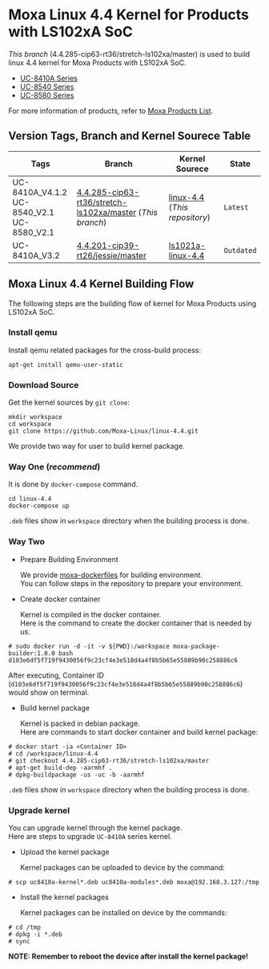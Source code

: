 # Moxa Linux 4.4 Kernel for Products with LS102xA SoC

*This branch* (4.4.285-cip63-rt36/stretch-ls102xa/master) is used to build linux 4.4 kernel for Moxa Products with LS102xA SoC.
* [UC-8410A Series](https://github.com/Moxa-Linux/ProductList#uc-8410a-series)
* [UC-8540 Series](https://github.com/Moxa-Linux/ProductList#uc-8540-series)
* [UC-8580 Series](https://github.com/Moxa-Linux/ProductList#uc-8580-series)

For more information of products, refer to [Moxa Products List](https://github.com/Moxa-Linux/ProductList).

## Version Tags, Branch and Kernel Sourece Table

| Tags | Branch | Kernel Sourece | State |
| ---- | ------ | -------------- | ----- |
| UC-8410A_V4.1.2<br>UC-8540_V2.1<br>UC-8580_V2.1 | [4.4.285-cip63-rt36/stretch-ls102xa/master](https://github.com/Moxa-Linux/linux-4.4/tree/4.4.285-cip63-rt36/stretch-ls102xa/master) (*This branch*) | [linux-4.4](https://github.com/Moxa-Linux/linux-4.4/) (*This repository*) | `Latest` |
| UC-8410A_V3.2   | [4.4.201-cip39-rt26/jessie/master](https://github.com/Moxa-Linux/ls1021a-linux-4.4/tree/4.4.201-cip39-rt26/jessie/master) | [ls1021a-linux-4.4](https://github.com/Moxa-Linux/ls1021a-linux-4.4) | `Outdated` |

## Moxa Linux 4.4 Kernel Building Flow

The following steps are the building flow of kernel for Moxa Products using LS102xA SoC.

### Install qemu

Install qemu related packages for the cross-build process:

```
apt-get install qemu-user-static
```

### Download Source

Get the kernel sources by `git clone`:

```
mkdir workspace
cd workspace
git clone https://github.com/Moxa-Linux/linux-4.4.git
```

We provide two way for user to build kernel package.

### Way One (*recommend*)

It is done by `docker-compose` command.

```
cd linux-4.4
docker-compose up
```

`.deb` files show in `workspace` directory when the building process is done.

### Way Two

* Prepare Building Environment

  We provide [moxa-dockerfiles](https://github.com/Moxa-Linux/moxa-dockerfiles) for building environment.<br>
  You can follow steps in the repository to prepare your environment.

* Create docker container

  Kernel is compiled in the docker container.<br>
  Here is the command to create the docker container that is needed by us.

```
# sudo docker run -d -it -v ${PWD}:/workspace moxa-package-builder:1.0.0 bash
d103e6df5f719f9430056f9c23cf4e3e518d4a4f8b5b65e55889b90c258886c6
```

  After executing, Container ID (`d103e6df5f719f9430056f9c23cf4e3e518d4a4f8b5b65e55889b90c258886c6`) would show on terminal.

* Build kernel package

  Kernel is packed in debian package.<br>
  Here are commands to start docker container and build kernel package:

```
# docker start -ia <Container ID>
# cd /workspace/linux-4.4
# git checkout 4.4.285-cip63-rt36/stretch-ls102xa/master
# apt-get build-dep -aarmhf .
# dpkg-buildpackage -us -uc -b -aarmhf
```

`.deb` files show in `workspace` directory when the building process is done.

### Upgrade kernel

You can upgrade kernel through the kernel package.<br>
Here are steps to upgrade `UC-8410A` series kernel.

* Upload the kernel package

  Kernel packages can be uploaded to device by the command:

```
# scp uc8410a-kernel*.deb uc8410a-modules*.deb moxa@192.168.3.127:/tmp
```

* Install the kernel packages

  Kernel packages can be installed on device by the commands:

```
# cd /tmp
# dpkg -i *.deb
# sync
```

**NOTE: Remember to reboot the device after install the kernel package!**
